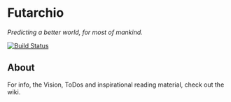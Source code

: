 Futarchio
=========

*Predicting a better world, for most of mankind.*

[![Build Status](https://magnum.travis-ci.com/ErikBjare/Futarchio.svg?token=notW4xLUUdiMs8LZFVsB&branch=master)](https://magnum.travis-ci.com/ErikBjare/Futarchio)


## About
For info, the Vision, ToDos and inspirational reading material, check out the wiki.
